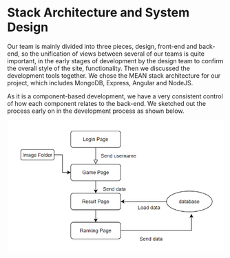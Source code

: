 # Stack Architecture and System Design

Our team is mainly divided into three pieces, design, front-end and back-end, so the unification of views between several of our teams is quite important, in the early stages of development by the design team to confirm the overall style of the site, functionality. Then we discussed the development tools together. We chose the MEAN stack architecture for our project, which includes MongoDB, Express, Angular and NodeJS.

As it is a component-based development, we have a very consistent control of how each component relates to the back-end. We sketched out the process early on in the development process as shown below.

![stack](..\img\stack.png)